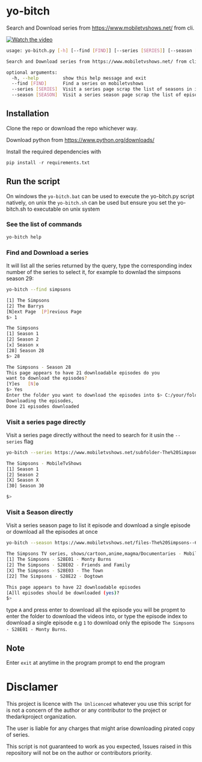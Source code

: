 
# yo-bitch
Search and Download series from https://www.mobiletvshows.net/ from cli.

[![Watch the video](https://repository-images.githubusercontent.com/287421797/01cf0e80-ddfe-11ea-98b8-afd5659259ae)](https://github.com/thedarkprojects/yo-bitch/blob/main/demo.mp4)

```bash
usage: yo-bitch.py [-h] [--find [FIND]] [--series [SERIES]] [--season [SEASON]]

Search and Download series from https://www.mobiletvshows.net/ from cli. example: yo-bitch --find simpson

optional arguments:
  -h, --help         show this help message and exit
  --find [FIND]      Find a series on mobiletvshows
  --series [SERIES]  Visit a series page scrap the list of seasons in it
  --season [SEASON]  Visit a series season page scrap the list of episodes in it
```

## Installation

Clone the repo or download the repo whichever way.

Download python from https://www.python.org/downloads/

Install the required dependencies with 

```python
pip install -r requirements.txt
```

## Run the script

On windows the `yo-bitch.bat` can be used to execute the yo-bitch.py script natively, on unix 
the `yo-bitch.sh` can be used but ensure you set the yo-bitch.sh to executable on unix system

### See the list of commands

```bash
yo-bitch help
```

### Find and Download a series 

It will list all the series returned by the query, type the corresponding index number of the series to select it, for example to downlad the simpsons season 29:

```bash
yo-bitch --find simpsons

[1] The Simpsons
[2] The Barrys
[N]ext Page  [P]revious Page
$> 1

The Simpsons
[1] Season 1
[2] Season 2
[x] Season x
[28] Season 28
$> 28

The Simpsons - Season 28 
This page appears to have 21 downloadable episodes do you 
want to download the episodes? 
[Y]es   [N]o
$> Yes
Enter the folder you want to download the episodes into $> C:/your/folde/videos/simpsons/S28/
Downloading the episodes, 
Done 21 episodes downloaded
```

### Visit a series page directly

Visit a series page directly without the need to search for it usin the `--series` flag 

```bash
yo-bitch --series https://www.mobiletvshows.net/subfolder-The%20Simpsons.htm

The Simpsons - MobileTvShows
[1] Season 1
[2] Season 2
[X] Season X
[30] Season 30

$>
```

### Visit a Season directly

Visit a series season page to list it episode and download a single episode or download all the episodes at once

```bash
yo-bitch --season https://www.mobiletvshows.net/files-The%20Simpsons--6668.htm

The Simpsons TV series, shows/cartoon,anime,magma/Documentaries - MobileTVshows
[1] The Simpsons - S28E01 - Monty Burns
[2] The Simpsons - S28E02 - Friends and Family
[X] The Simpsons - S28E03 - The Town
[22] The Simpsons - S28E22 - Dogtown

This page appears to have 22 downloadable episodes
[A]ll episodes should be downloaded (yes)?
$>
```

type `A` and press enter to download all the episode you will be propmt to enter the folder to download the videos into, or type the episode index to download a single episode e.g `1` to  download only the episode `The Simpsons - S28E01 - Monty Burns`.

## Note

Enter `exit` at anytime in the program prompt to end the program

# Disclamer

This project is licence with `The Unlicenced` whatever you use this script for is not a concern of the author or any contributor to the project or thedarkproject organization. 

The user is liable for any charges that might arise downloading pirated copy of series.

This script is not guaranteed to work as you expected, Issues raised in this repository will not be on the author or contributors priority. 
